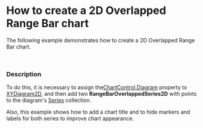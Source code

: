 # How to create a 2D Overlapped Range Bar chart


<p>The following example demonstrates how to create a 2D Overlapped Range Bar chart.</p><br />



<h3>Description</h3>

<p>To do this, it is necessary to assign the<a href="http://help.devexpress.com/#Silverlight/DevExpressXpfChartsChartControl_Diagramtopic"><u>ChartControl.Diagram</u></a> property to <a href="http://help.devexpress.com/#Silverlight/clsDevExpressXpfChartsXYDiagram2Dtopic"><u>XYDiagram2D</u></a>, and then add two <strong>RangeBarOverlappedSeries2D</strong> with points to the diagram's <a href="http://help.devexpress.com/#Silverlight/DevExpressXpfChartsDiagram_Seriestopic"><u>Series</u></a> collection.</p>
<p>Also, this example shows how to add a chart title and to hide markers and labels for both series to improve chart appearance.</p>

<br/>


